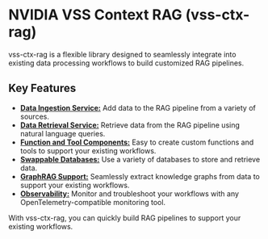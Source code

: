 <!--
SPDX-FileCopyrightText: Copyright (c) 2025 NVIDIA CORPORATION & AFFILIATES. All rights reserved.
SPDX-License-Identifier: Apache-2.0
 *
Licensed under the Apache License, Version 2.0 (the "License");
you may not use this file except in compliance with the License.
You may obtain a copy of the License at
 *
http://www.apache.org/licenses/LICENSE-2.0
 *
Unless required by applicable law or agreed to in writing, software
distributed under the License is distributed on an "AS IS" BASIS,
WITHOUT WARRANTIES OR CONDITIONS OF ANY KIND, either express or implied.
See the License for the specific language governing permissions and
limitations under the License.
-->

# NVIDIA VSS Context RAG (vss-ctx-rag)

vss-ctx-rag is a flexible library designed to seamlessly integrate into existing data processing workflows to build customized RAG pipelines.

## Key Features

- [**Data Ingestion Service:**](../overview/features.md#ingestion-strategies) Add data to the RAG pipeline from a variety of sources.
- [**Data Retrieval Service:**](../overview/features.md#retrieval-strategies) Retrieve data from the RAG pipeline using natural language queries.
- [**Function and Tool Components:**](../overview/architecture.md#components) Easy to create custom functions and tools to support your existing workflows.
- [**Swappable Databases:**](../overview/architecture.md#) Use a variety of databases to store and retrieve data.
- [**GraphRAG Support:**](../overview/architecture.md#) Seamlessly extract knowledge graphs from data to support your existing workflows.
- [**Observability:**](../overview/features.md#otel-and-metrics) Monitor and troubleshoot your workflows with any OpenTelemetry-compatible monitoring tool.


With vss-ctx-rag, you can quickly build RAG pipelines to support your existing workflows.
